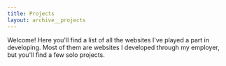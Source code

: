 ```yaml
---
title: Projects
layout: archive__projects
---
```


Welcome! Here you'll find a list of all the websites I've played a part in developing. Most of them are websites I developed through my employer, but you'll find a few solo projects.
